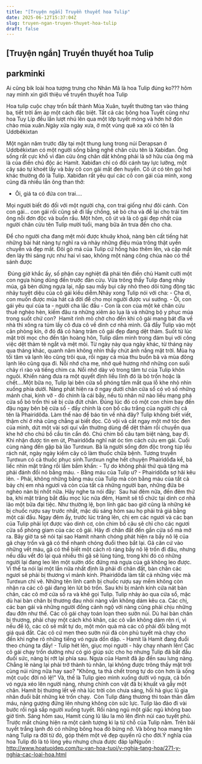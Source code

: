 ```yaml
---
title: "[Truyện ngắn] Truyền thuyết hoa Tulip"
date: 2025-06-12T15:37:04Z
slug: truyen-ngan-truyen-thuyet-hoa-tulip
draft: false
---
```


## [Truyện ngắn] Truyền thuyết hoa Tulip

## parkminki

Ai cũng bik loài hoa tượng trưng cho Nhân Mã là hoa Tulip đúng ko??? hôm nay mình xin giới thiệu về truyền thuyết hoa Tulip
 
​Hoa tulip cuộc chạy trốn bất thành
Mùa Xuân, tuyết thường tan vào tháng ba, tiết trời ấm áp một cách đặc biệt. Tất cả các bông hoa Tuyết cũng như hoa Tuy Líp đều lần lượt nhú lên qua một lớp tuyết mỏng và hớn hở đón chào mùa xuân.​​Ngày xửa ngày xưa, ở một vùng quê xa xôi có tên là Udơbêkixtan
 
Một ngàn năm trước đây tại một thung lung trong núi Derapsan ở Udơbêkixtan có một người sống bằng nghề chăn cừu tên là Xabiđan. Ông sống rất cực khổ vì đàn cừu ông chăn dắt không phải là sở hữu của ông mà là của điền chủ độc ác Hamít. Xabiđan chỉ có đôi cánh tay lực lưỡng, một cây sáo tự khoét lấy và bảy cô con gái mắt đen huyền. Cô út có tên gọi hơi khác thường đó là Tulip. Xabiđan rất yêu quí các cô con gái của mình, xong cũng đã nhiều lần ông than thở:
 
- Ôi, giá ta có đứa con trai....
 
Mọi người biết đó đối với một người cha, con trai giống như đôi cánh. Còn con gái... con gái rồi cũng sẽ đi lấy chồng, sẽ bỏ cha và để lại cho trái tim ông nỗi đơn độc và buồn rầu. Một hôm, cô út và là cô gái đẹp nhất của người chăn cừu tên Tulip mười tuổi, mang bữa ăn trưa đến cho cha. 
 
Để cho người cha đang mệt mỏi được khuây khoả, nàng bèn cất tiếng hát những bài hát nàng tự nghĩ ra và nhảy những điệu múa trông thật uyển chuyển và đẹp mắt. Đôi gò má của Tulip cứ hồng hào thêm lên, và cặp mắt đen láy thì sáng rực như hai vì sao, không một nàng công chúa nào có thể sánh được
 
​ ​Đúng giờ khắc ấy, số phận cay nghiệt đã phái tên điền chủ Hamít cưỡi một con ngựa hùng dũng đến trước đàn cừu. Vừa trông thấy Tulip đang nhảy múa, gã bèn dừng ngựa lại, nấp sau mấy bụi cây nhỏ theo dõi từng động tác nhảy tuyệt diệu của cô gái kiều diễm.Nhảy xong Tulip nói với cha:​ ​- Cha ơi, con muốn được múa hát cả đời để cho mọi người được vui sướng.​ ​- Ôi, con gái yêu quí của ta - người cha lắc đầu - Con là con của một kẻ chăn cừu thuê nghèo hèn, kiếm đâu ra những xiêm áo lụa là và những bộ y phục múa trong suốt chứ con? ​ ​Hamít rình mò chờ cho đến khi cô gái mang bát đĩa về nhà thì xông ra túm lấy cô đưa cô về dinh cơ nhà mình. Gã đẩy Tulip vào một căn phòng kín, ở đó đã có hàng trăm cô gái đẹp đang dệt thảm.​ ​Suốt từ lúc mặt trời mọc cho đến tận hoàng hôn, Tulip dầm mình trong đám bụi với công việc dệt thảm tẻ ngắt và mệt mỏi. Từ ngày này qua ngày khác, từ tháng này qua tháng khác, quanh năm không nhìn thấy chút ánh nắng mặt trời.​ ​Mùa hạ tối tăm và lạnh lẽo cũng trôi qua, rồi ngay cả mùa thu buồn bã và mùa đông lạnh lẽo cũng qua đi. Nỗi nhớ cha mẹ, nhớ quê hương nhớ những con suối chảy rì rào và tiếng chim ca. Nổi nhớ dày vò trong tâm tư của Tulip khôn nguôi. Khiến nàng đưa ra một quyết định liều lĩnh đó là bỏ trốn hoặc là chết....​Một bữa nọ, Tulip lại bên cửa sổ phóng tầm mắt qua lỗ khe nhỏ nhìn xuống phía dưới. Nàng phát hiện ra ở ngay dưới chân cửa sổ có vô số những mảnh chai, kính vỡ - đó chính là cái bẫy, nếu tù nhân nữ nào liều mạng phá cửa sổ bỏ trốn thì sẽ bị cứa đứt chân. Đúng lúc đó có một con chim bay đến đậu ngay bên bệ cửa sổ - đấy chính là con bồ câu trắng của người chị cả tên là Phairidôđa.​ ​Làm thế nào để báo tin về nhà đây? Tulip không biết viết, thậm chí ở nhà cũng chẳng ai biết đọc. Cô vội vã cắt ngay một mớ tóc đen của mình, dứt một vài sợi quí vẫn thường dùng để dệt thảm rồi chuyển qua khe hở cho chú bồ cầu tin cẩn đó. Chú chim bồ câu tạm biệt nàng, bay đi. ​ ​Khi nhận được tin em út, Phairidôđa nghĩ nát óc tìm cách cứu em gái. Cuối cùng nàng đến gặp bà lão Turơxun. Bà là người sống đơn độc trong túp lều rách nát, ngày ngày kiếm cây cỏ làm thuốc chữa bệnh. Tương truyền Turơxun có cả thuốc phục sinh.Turơxun nghe hết chuyện Phairidôđa kể, bà liếc nhìn mặt trăng rồi lầm bầm khấn:​ ​- Tự do không phải thứ quà tặng mà phải đánh đổi nó bằng máu.​ ​- Bằng máu của Tulip ư? - Phairidôđa sợ hãi kêu lên.​ ​- Phải, không những bằng máu của Tulip mà còn bằng máu của tất cả bảy chị em nhà ngươi và còn của tất cả những người bạn, những đứa bé nghèo nàn bị nhốt nữa. Hãy nghe ta nói đây: ​ ​Sau hai đêm nữa, đến đêm thứ ba, khi mặt trăng bắt đầu mọc lúc nửa đêm, Hamít sẽ tổ chức tại dinh cơ nhà lão một bữa đại tiệc. Như thường lệ, bọn lính gác bao giờ cũng là những kẻ bị chuốc rượu say trước nhất, mặc dù sáng hôm sau họ phải trả giá bằng một cái đầu. Ngay đêm ấy, trước lúc trăng lên, chị em các ngươi và các bạn của Tulip phải lọt được vào dinh cơ, còn chim bồ câu sẽ chỉ cho các ngươi cửa sổ phòng giam của các cô gái. Hãy đi chân đất đến gần cửa sổ mà mở ra. Bây giờ ta sẽ nói tại sao Hamít nhanh chóng phát hiện ra bầy nô lệ của gã chạy trốn và gã có thể nhanh chóng đuổi theo bắt lại. Gã căn cứ vào những vết máu, gã có thể biết một cách rõ ràng bầy nô lệ trốn đi đâu, nhưng nếu dấu vết đó lại quá nhiều thì gã sẽ lúng túng, trong khi đó có những người lại đang leo lên một sườn dốc đứng mà ngựa của gã không leo được. Vì thế ta nói lại một lần nữa nhất định là phải đi chân đất, bàn chân các ngươi sẽ phải bị thương vì mảnh kính.​ ​Phairidôđa làm tất cả những việc mà Turơxun chỉ vẽ. Những tên lính canh bị chuốc rượu say mềm không còn nhận ra các cô gái đang lén lút bỏ trốn. Sau khi bị mảnh kính cứa nát bàn chân, các cô mở cửa sổ ra và khẽ gọi Tulip. Tulip nhảy ào qua cửa sổ, mặc dù hai bàn chân bị thương đau nhói nàng vẫn không dám kêu ca. Các chị, các bạn gái và những người đồng cảnh ngộ với nàng cũng phải chịu những đau đớn như thế.​ ​Các cô gái chạy toán loạn theo sườn núi. Dù hai bàn chân bị thương, phải chạy một cách khó khăn, các cô vẫn không dám rên rỉ, vì nếu để lộ, các cô sẽ mất tự do, một món quà mà các cô phải đổi bằng một giá quá đắt. Các cô cứ men theo sườn núi đá còn phủ tuyết mà chạy cho đến khi nghe rõ những tiếng vó ngựa dồn dập.​ ​- Hamít là Hamít đang đuổi theo chúng ta đấy! - Tulip hét lên, giục mọi người - hãy chạy nhanh lên!​ ​Các cô gái chạy trốn dường như có gió giúp sức cho họ nhưng Tulip đã bắt đầu đuối sức, nàng bị rớt lại phía sau. Ngựa của Hamít đã ập đến sau lưng nàng. Chẳng lẽ nàng lại phải trở thành tù nhân, lại không được trông thấy mặt trời cùng núi rừng nữa hay sao? "Không, ta thà chết trong tự do còn hơn là sống một cuộc đời nô lệ!" Và, thế là Tulip gieo mình xuống dưới vó ngựa, cả bốn vó ngựa xéo lên người nàng, nhưng chính con vật đã bị khuất và gẫy một chân. Hamít bị thương lết về nhà lúc trời còn chưa sáng, hối hả giục lũ gia nhân đuổi bắt những kẻ trốn chạy. ​ ​Còn Tulip đáng thương thì toàn thân đẫm máu, nàng gượng đứng lên nhưng không còn sức lực. Tulip lảo đảo đi vài bước rồi ngã sấp người xuống tuyết. Rồi nàng ngủ một giấc ngủ không bao giờ tỉnh.​ ​Sáng hôm sau, Hamít cùng lũ lâu la mò lên đỉnh núi cao tuyết phủ. Trước mắt chúng hiện ra một cảnh tượng kì lạ từ chỗ của Tulip nằm. Trên bãi tuyết trắng lạnh đó có những bông hoa đỏ bừng nở. Và bông hoa mang tên nàng Tulip ra đời từ đó, góp thêm một vẻ đẹp quyến rũ cho đời.​ ​Ý nghĩa của hoa Tulip đỏ là tỏ lòng yêu nhưng chưa được đáp lại​​Nguồn : http://www.hoatuoidep.com/tu-van-hoa-tuoi/y-nghia-tang-hoa/271-y-nghia-cac-loai-hoa.html